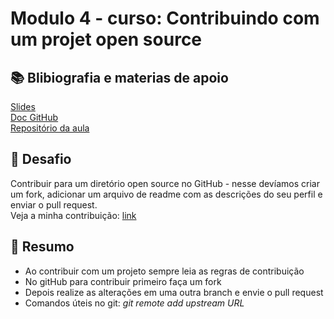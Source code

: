 # Modulo 4 - curso: Contribuindo com um projet open source

## 📚 Blibiografia e materias de apoio
[Slides](https://view.officeapps.live.com/op/view.aspx?src=https%3A%2F%2Fhermes.dio.me%2Ffiles%2Fassets%2F14c85e6e-ddc6-43b0-910d-fc72621dff38.pptx&wdOrigin=BROWSELINK)\
[Doc GitHub](https://docs.github.com/pt/pull-requests/collaborating-with-pull-requests/proposing-changes-to-your-work-with-pull-requests/creating-a-pull-request)\
[Repositório da aula](https://github.com/digitalinnovationone/dio-lab-open-source)

## 🎯 Desafio
Contribuir para um diretório open source no GitHub - nesse devíamos criar um fork, adicionar um arquivo de readme com as descrições do seu perfil e enviar o pull request.\
Veja a minha contribuição: [link](https://github.com/amandamorgado/dio-lab-open-source/blob/feat/community/amandamorgado/community-DELL/amandamorgado.md)

## 📝 Resumo

- Ao contribuir com um projeto sempre leia as regras de contribuição
- No gitHub para contribuir primeiro faça um fork
- Depois realize as alterações em uma outra branch e envie o pull request
- Comandos úteis no git: *git remote add upstream URL*
